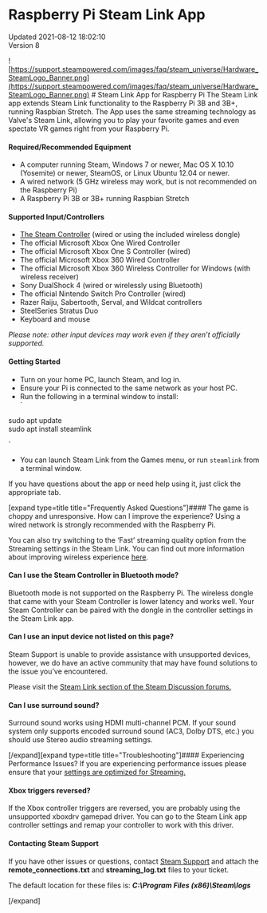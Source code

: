 # Raspberry Pi Steam Link App
Updated 2021-08-12 18:02:10  
Version 8  

![https://support.steampowered.com/images/faq/steam_universe/Hardware_SteamLogo_Banner.png](https://support.steampowered.com/images/faq/steam_universe/Hardware_SteamLogo_Banner.png)  # Steam Link App for Raspberry Pi
The Steam Link app extends Steam Link functionality to the Raspberry Pi 3B and 3B+, running Raspbian Stretch. The App uses the same streaming technology as Valve's Steam Link, allowing you to play your favorite games and even spectate VR games right from your Raspberry Pi.  
  
#### Required/Recommended Equipment

* A computer running Steam, Windows 7 or newer, Mac OS X 10.10 (Yosemite) or newer, SteamOS, or Linux Ubuntu 12.04 or newer.
* A wired network (5 GHz wireless may work, but is not recommended on the Raspberry Pi)
* A Raspberry Pi 3B or 3B+ running Raspbian Stretch

 #### Supported Input/Controllers

* [The Steam Controller](https://store.steampowered.com/app/353370/Steam_Controller/) (wired or using the included wireless dongle)
* The official Microsoft Xbox One Wired Controller
* The official Microsoft Xbox One S Controller (wired)
* The official Microsoft Xbox 360 Wired Controller
* The official Microsoft Xbox 360 Wireless Controller for Windows (with wireless receiver)
* Sony DualShock 4 (wired or wirelessly using Bluetooth)
* The official Nintendo Switch Pro Controller (wired)
* Razer Raiju, Sabertooth, Serval, and Wildcat controllers
* SteelSeries Stratus Duo
* Keyboard and mouse

  
*Please note: other input devices may work even if they aren’t officially supported.*  
  
#### Getting Started

* Turn on your home PC, launch Steam, and log in.
* Ensure your Pi is connected to the same network as your host PC.
* Run the following in a terminal window to install:  
`  
  
sudo apt update  
sudo apt install steamlink  
  
`
* You can launch Steam Link from the Games menu, or run `steamlink` from a terminal window.

  
  
If you have questions about the app or need help using it, just click the appropriate tab.  
  
[expand type=title title="Frequently Asked Questions"]#### The game is choppy and unresponsive. How can I improve the experience?
Using a wired network is strongly recommended with the Raspberry Pi.  
  
You can also try switching to the ‘Fast’ streaming quality option from the Streaming settings in the Steam Link. You can find out more information about improving wireless experience [here](https://help.steampowered.com/en/faqs/view/3E3D-BE6B-787D-A5D2).  
  
#### Can I use the Steam Controller in Bluetooth mode?
Bluetooth mode is not supported on the Raspberry Pi. The wireless dongle that came with your Steam Controller is lower latency and works well. Your Steam Controller can be paired with the dongle in the controller settings in the Steam Link app.  
  
#### Can I use an input device not listed on this page?
Steam Support is unable to provide assistance with unsupported devices, however, we do have an active community that may have found solutions to the issue you’ve encountered.  
  
Please visit the [Steam Link section of the Steam Discussion forums.](https://steamcommunity.com/app/353380/discussions/6/)  
  
#### Can I use surround sound?
Surround sound works using HDMI multi-channel PCM. If your sound system only supports encoded surround sound (AC3, Dolby DTS, etc.) you should use Stereo audio streaming settings.  
  
[/expand][expand type=title title="Troubleshooting"]#### Experiencing Performance Issues?
If you are experiencing performance issues please ensure that your [settings are optimized for Streaming.](https://help.steampowered.com/en/faqs/view/3E3D-BE6B-787D-A5D2)  
  
#### Xbox triggers reversed?
If the Xbox controller triggers are reversed, you are probably using the unsupported xboxdrv gamepad driver. You can go to the Steam Link app controller settings and remap your controller to work with this driver.  
  
#### Contacting Steam Support
If you have other issues or questions, contact [Steam Support](https://help.steampowered.com/en/wizard/HelpWithGameIssue/?appid=353380&issueid=354&nodeid=1&return_nodeid=9) and attach the **remote_connections.txt** and **streaming_log.txt** files to your ticket.  
  
The default location for these files is: ***C:\Program Files (x86)\Steam\logs***  
  
[/expand]